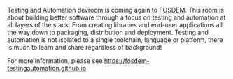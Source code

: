 Testing and Automation devroom is coming again to
[FOSDEM](https://fosdem.org/). This room is about building better
software through a focus on testing and automation at all layers of
the stack. From creating libraries and end-user applications all the
way down to packaging, distribution and deployment. Testing and
automation is not isolated to a single toolchain, language or
platform, there is much to learn and share regardless of background!

For more information, please see
https://fosdem-testingautomation.github.io
